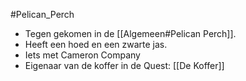 #Pelican_Perch

- Tegen gekomen in de [[Algemeen#Pelican Perch]]. 
- Heeft een hoed en een zwarte jas.
- Iets met Cameron Company
- Eigenaar van de koffer in de Quest: [[De Koffer]]
